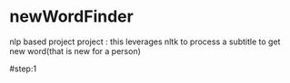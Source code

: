 # newWordFinder
nlp based project 
project :
this leverages nltk to process a subtitle to get new word(that is new for a person)

#step:1


  
